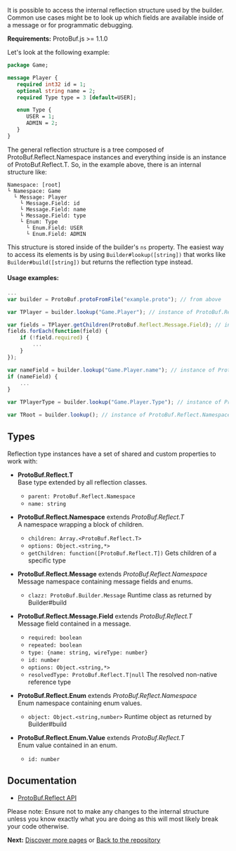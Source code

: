 It is possible to access the internal reflection structure used by the builder. Common use cases might be to look up which fields are available inside of a message or for programmatic debugging.

**Requirements:** ProtoBuf.js >= 1.1.0

Let's look at the following example:

```protobuf
package Game;

message Player {
   required int32 id = 1;
   optional string name = 2;
   required Type type = 3 [default=USER];

   enum Type {
      USER = 1;
      ADMIN = 2;
   }
}
```

The general reflection structure is a tree composed of ProtoBuf.Reflect.Namespace instances and everything inside is an instance of ProtoBuf.Reflect.T. So, in the example above, there is an internal structure like:

```text
Namespace: [root]
└ Namespace: Game
  └ Message: Player
    └ Message.Field: id
    └ Message.Field: name
    └ Message.Field: type
    └ Enum: Type
      └ Enum.Field: USER
      └ Enum.Field: ADMIN  
```

This structure is stored inside of the builder's `ns` property. The easiest way to access its elements is by using `Builder#lookup([string])` that works like `Builder#build([string])` but returns the reflection type instead.

#### Usage examples:

```js
...
var builder = ProtoBuf.protoFromFile("example.proto"); // from above

var TPlayer = builder.lookup("Game.Player"); // instance of ProtoBuf.Reflect.Message

var fields = TPlayer.getChildren(ProtoBuf.Reflect.Message.Field); // instances of ProtoBuf.Reflect.Message.Field
fields.forEach(function(field) {
    if (!field.required) {
        ...
    }
});

var nameField = builder.lookup("Game.Player.name"); // instance of ProtoBuf.Reflect.Message.Field
if (nameField) {
    ...
}

var TPlayerType = builder.lookup("Game.Player.Type"); // instance of ProtoBuf.Relect.Enum

var TRoot = builder.lookup(); // instance of ProtoBuf.Reflect.Namespace
```

Types
-----
Reflection type instances have a set of shared and custom properties to work with:

* **ProtoBuf.Reflect.T**  
  Base type extended by all reflection classes.
  * `parent: ProtoBuf.Reflect.Namespace`
  * `name: string`

* **ProtoBuf.Reflect.Namespace** extends *ProtoBuf.Reflect.T*  
  A namespace wrapping a block of children.
  * `children: Array.<ProtoBuf.Reflect.T>`
  * `options: Object.<string,*>`
  * `getChildren: function([ProtoBuf.Reflect.T])` Gets children of a specific type

* **ProtoBuf.Reflect.Message** extends *ProtoBuf.Reflect.Namespace*  
  Message namespace containing message fields and enums.
  * `clazz: ProtoBuf.Builder.Message` Runtime class as returned by Builder#build

* **ProtoBuf.Reflect.Message.Field** extends *ProtoBuf.Reflect.T*  
  Message field contained in a message.
  * `required: boolean`
  * `repeated: boolean`
  * `type: {name: string, wireType: number}`
  * `id: number`
  * `options: Object.<string,*>`
  * `resolvedType: ProtoBuf.Reflect.T|null` The resolved non-native reference type

* **ProtoBuf.Reflect.Enum** extends *ProtoBuf.Reflect.Namespace*  
  Enum namespace containing enum values.
  * `object: Object.<string,number>` Runtime object as returned by Builder#build

* **ProtoBuf.Reflect.Enum.Value** extends *ProtoBuf.Reflect.T*  
  Enum value contained in an enum.
  * `id: number`

Documentation
-------------
* [ProtoBuf.Reflect API](http://htmlpreview.github.io/?http://raw.github.com/dcodeIO/ProtoBuf.js/master/docs/ProtoBuf.Reflect.html)

Please note: Ensure not to make any changes to the internal structure unless you know exactly what you are doing as this will most likely break your code otherwise.

**Next:** [Discover more pages](https://github.com/dcodeIO/ProtoBuf.js/wiki/_pages) or [Back to the repository](https://github.com/dcodeIO/ProtoBuf.js)
